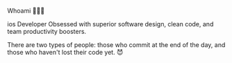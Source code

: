 Whoami 🤷🏼‍♂️ 

ios Developer
Obsessed with superior software design, clean code, and team productivity boosters.

There are two types of people: those who commit at the end of the day, and those who haven't lost their code yet. 😈




